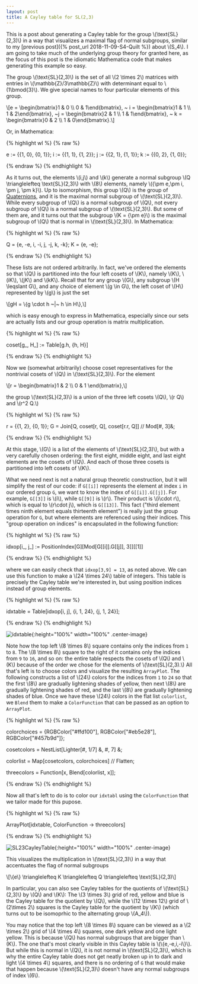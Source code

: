 ```yaml
---
layout: post
title: A Cayley table for SL(2,3)
---
```


This is a post about generating a Cayley table for the group \\(\text{SL}(2,3)\\) in a way that visualizes a maximal flag of normal subgroups, similar to my [previous post]({% post_url 2018-11-09-S4-Quilt %}) about \\(S_4\\). I am going to take much of the underlying group theory for granted here, as the focus of this post is the idiomatic Mathematica code that makes generating this example so easy.

The group \\(\text{SL}(2,3)\\) is the set of all \\(2 \times 2\\) matrices with entries in \\(\mathbb{Z}/3\mathbb{Z}\\) with determinant equal to \\(1\bmod{3}\\). We give special names to four particular elements of this group.

\\[e = \begin{bmatrix}1 & 0 \\\ 0 & 1\end{bmatrix}, ~ i = \begin{bmatrix}1 & 1 \\\ 1 & 2\end{bmatrix}, ~j = \begin{bmatrix}2 & 1 \\\ 1 & 1\end{bmatrix}, ~ k = \begin{bmatrix}0 & 2 \\\ 1 & 0\end{bmatrix}.\\]

Or, in Mathematica:

{% highlight wl %}
{% raw %}

e := {{1, 0}, {0, 1}};
i := {{1, 1}, {1, 2}};
j := {{2, 1}, {1, 1}};
k := {{0, 2}, {1, 0}};

{% endraw %}
{% endhighlight %}

As it turns out, the elements \\(i,j\\) and \\(k\\) generate a normal subgroup \\(Q \trianglelefteq \text{SL}(2,3)\\) with \\(8\\) elements, namely \\(\{\pm e,\pm i, \pm j, \pm k\}\\). Up to isomorphism, this group \\(Q\\) is the group of [Quaternions](https://en.wikipedia.org/wiki/Quaternion_group), and it is the maximal normal subgroup of \\(\text{SL}(2,3)\\). While every subgroup of \\(Q\\) is a normal subgroup of \\(Q\\), not every subgroup of \\(Q\\) is a normal subgroup of \\(\text{SL}(2,3)\\). But some of them are, and it turns out that the subgroup \\(K = \{\pm e\}\\) is the maximal subgroup of \\(Q\\) that is normal in \\(\text{SL}(2,3)\\). In Mathematica:

{% highlight wl %}
{% raw %}

Q = {e, -e, i, -i, j, -j, k, -k};
K = {e, -e};

{% endraw %}
{% endhighlight %}

These lists are not ordered arbitrarily. In fact, we've ordered the elements so that \\(Q\\) is partitioned into the four left cosets of \\(K\\), namely \\(K\\), \\(iK\\), \\(jK\\) and \\(kK\\). Recall that for any group \\(G\\), any subgroup \\(H \leqslant G\\), and any choice of element \\(g \in G\\), the left coset of \\(H\\) represented by \\(g\\) is just the set

\\[gH = \\{g \cdot h ~\|~ h \in H\\},\\]

which is easy enough to express in Mathematica, especially since our sets are actually lists and our group operation is matrix multiplication.

{% highlight wl %}
{% raw %}

coset[g_, H_] := Table[g.h, {h, H}]

{% endraw %}
{% endhighlight %}

Now we (somewhat arbitrarily) choose coset representatives for the nontrivial cosets of \\(Q\\) in \\(\text{SL}(2,3)\\). For the element

\\[r = \begin{bmatrix}1 & 2 \\\ 0 & 1 \end{bmatrix},\\]

the group \\(\text{SL}(2,3)\\) is a union of the three left cosets \\(Q\\), \\(r Q\\) and \\(r^2 Q.\\)

{% highlight wl %}
{% raw %}

r = {{1, 2}, {0, 1}};
G = Join[Q, coset[r, Q], coset[r.r, Q]] // Mod[#, 3]&;

{% endraw %}
{% endhighlight %}

At this stage, \\(G\\) is a list of the elements of \\(\text{SL}(2,3)\\), but with a very carefully chosen ordering: the first eight, middle eight, and last eight elements are the cosets of \\(Q\\). And each of those three cosets is partitioned into left cosets of \\(K\\).

What we need next is not a natural group theoretic construction, but it will simplify the rest of our code: if `G[[i]]` represents the element at index `i` in our ordered group `G`, we want to know the index of `G[[i]].G[[j]]`. For example, `G[[3]]` is \\(i\\), while `G[[9]]` is \\(r\\). Their product is \\(i\cdot r\\), which is equal to \\(r\cdot j\\), which is `G[[13]]`. This fact ("third element times ninth element equals thirteenth element") is really just the group operation for `G`, but where elements are referenced using their indices. This "group operation on indices" is encapsulated in the following function:

{% highlight wl %}
{% raw %}

idxop[i_, j_] := PositionIndex[G][Mod[G[[i]].G[[j]], 3]][[1]]

{% endraw %}
{% endhighlight %}

where we can easily check that `idxop[3,9] = 13`, as noted above. We can use this function to make a \\(24 \times 24\\) table of integers. This table is precisely the Cayley table we're interested in, but using position indices instead of group elements.

{% highlight wl %}
{% raw %}

idxtable = Table[idxop[i, j], {i, 1, 24}, {j, 1, 24}];

{% endraw %}
{% endhighlight %}

![idxtable]({{site.url}}/public/idxtable.png){:height="100%" width="100%" .center-image}

Note how the top left \\(8 \times 8\\) square contains only the indices from `1` to `8`. The \\(8 \times 8\\) square to the right of it contains only the indices from `9` to `16`, and so on: the entire table respects the cosets of \\(Q\\) and \\(K\\) because of the order we chose for the elements of \\(\text{SL}(2,3).\\) All that's left is to choose colors and visualize the resulting `ArrayPlot`. The following constructs a list of \\(24\\) colors for the indices from `1` to `24` so that the first \\(8\\) are gradually lightening shades of yellow, then next \\(8\\) are gradually lightening shades of red, and the last \\(8\\) are gradually lightening shades of blue. Once we have these \\(24\\) colors in the flat list `colorlist`, we `Blend` them to make a `ColorFunction` that can be passed as an option to `ArrayPlot`.

{% highlight wl %}
{% raw %}

colorchoices = {RGBColor["#ffd100"],
		RGBColor["#eb5e28"],
		RGBColor["#457b9d"]};
		
cosetcolors = NestList[Lighter[#, 1/7] &, #, 7] &;

colorlist = Map[cosetcolors, colorchoices] // Flatten;

threecolors = Function[x, Blend[colorlist, x]];

{% endraw %}
{% endhighlight %}

Now all that's left to do is to color our `idxtabl` using the `ColorFunction` that we tailor made for this pupose.

{% highlight wl %}
{% raw %}

ArrayPlot[idxtable, ColorFunction -> threecolors]

{% endraw %}
{% endhighlight %}

![SL23CayleyTable]({{site.url}}/public/SL23CayleyTable.png){:height="100%" width="100%" .center-image}

This visualizes the multiplication in \\(\text{SL}(2,3)\\) in a way that accentuates the flag of normal subgroups

\\[\\{e\\} \trianglelefteq K \trianglelefteq Q \trianglelefteq \text{SL}(2,3)\\]

In particular, you can also see Cayley tables for the quotients of \\(\text{SL}(2,3)\\) by \\(Q\\) and \\(K\\): The \\(3 \times 3\\) grid of red, yellow and blue is the Cayley table for the quotient by \\(Q\\), while the \\(12 \times 12\\) grid of \\(2\times 2\\) squares is the Cayley table for the quotient by \\(K\\) (which turns out to be isomoprhic to the alternating group \\(A_4\\)).

You may notice that the top left \\(8 \times 8\\) square can be viewed as a \\(2 \times 2\\) grid of \\(4 \times 4\\) squares, one dark yellow and one light yellow. This is because \\(Q\\) has normal subgroups that are bigger than \\(K\\). The one that's most clearly visible in this Cayley table is \\(\\{e,-e,i,-i\\}\\). But while this is normal in \\(Q\\), it is not normal in \\(\text{SL}(2,3)\\), which is why the entire Cayley table does not get neatly broken up in to dark and light \\(4 \times 4\\) squares, and there is no ordering of `G` that would make that happen because \\(\text{SL}(2,3)\\) doesn't have any normal subgroups of index \\(6\\).